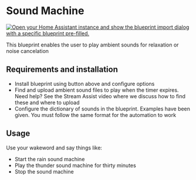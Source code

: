 # Sound Machine

[![Open your Home Assistant instance and show the blueprint import dialog with a specific blueprint pre-filled.](https://my.home-assistant.io/badges/blueprint_import.svg)](https://my.home-assistant.io/redirect/blueprint_import/?blueprint_url=https%3A%2F%2Fraw.githubusercontent.com%2Fdinki%2FView-Assist%2Frefs%2Fheads%2Fmain%2FView_Assist_custom_sentences%2FSound_Machine%2Fblueprint-soundmachine.yaml)

This blueprint enables the user to play ambient sounds for relaxation or noise cancelation

## Requirements and installation

* Install blueprint using button above and configure options
* Find and upload ambient sound files to play when the timer expires.  Need help?  See the Stream Assist video where we discuss how to find these and where to upload
* Configure the dictionary of sounds in the blueprint.  Examples have been given.  You must follow the same format for the automation to work

## Usage

Use your wakeword and say things like:

* Start the rain sound machine
* Play the thunder sound machine for thirty minutes
* Stop the sound machine

